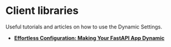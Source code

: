# Client libraries

Useful tutorials and articles on how to use the Dynamic Settings.

- **[Effortless Configuration: Making Your FastAPI App Dynamic](https://medium.com/@mr.antipin/effortless-configuration-making-your-fastapi-app-dynamic-d8652b0b4d56)**
